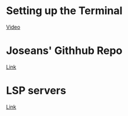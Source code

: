 # Setting up the Terminal
[Video](https://www.youtube.com/watch?v=CF1tMjvHDRA)

# Joseans' Githhub Repo

[Link](https://github.com/josean-dev/dev-environment-files)

# LSP servers

[Link](https://github.com/williamboman/mason-lspconfig.nvim)

